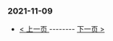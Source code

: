 ### 2021-11-09 
 

- [ < 上一页 ](https://github.com/able8/weibo-hot-record/blob/master/2021-11-08.md) -------- [ 下一页 > ](https://github.com/able8/weibo-hot-record/blob/master/2021-11-10.md)